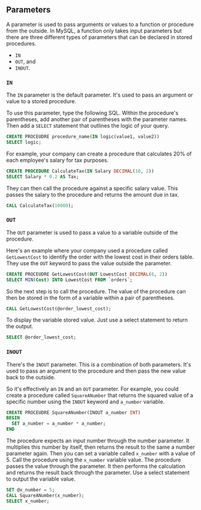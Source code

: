 ## **Parameters**

A parameter is used to pass arguments or values to a function or procedure from the outside. In MySQL, a function only takes input parameters but there are three different types of parameters that can be declared in stored procedures.

  + `IN`
  + `OUT`, and
  + `INOUT`.

### **`IN`**

The `IN` parameter is the default parameter. It's used to pass an argument or value to a stored procedure.

To use this parameter, type the following SQL. Within the procedure's parentheses, add another pair of parentheses with the parameter names. Then add a `SELECT` statement that outlines the logic of your query.

```sql
CREATE PROCEUDRE procedure_name(IN logic(value1, value2))
SELECT logic;
```

For example, your company can create a procedure that calculates 20% of each employee's salary for tax purposes.

```sql
CREATE PROCEDURE CalculateTax(IN Salary DECIMAL(10, 2))
SELECT Salary * 0.2 AS Tax;
```

They can then call the procedure against a specific salary value. This passes the salary to the procedure and returns the amount due in tax.

```sql
CALL CalculateTax(10000);
```

### **`OUT`**

The `OUT` parameter is used to pass a value to a variable outside of the procedure.

Here's an example where your company used a procedure called `GetLowestCost` to identify the order with the lowest cost in their orders table. They use the `OUT` keyword to pass the value outside the parameter.

```sql
CREATE PROCEUDRE GetLowestCost(OUT LowestCost DECIMAL(6, 2))
SELECT MIN(Cost) INTO LowestCost FROM `orders`;
```

So the next step is to call the procedure. The value of the procedure can then be stored in the form of a variable within a pair of parentheses.

```sql
CALL GetLowestCost(@order_lowest_cost);
```

To display the variable stored value. Just use a select statement to return the output.

```sql
SELECT @order_lowest_cost;
```

### **`INOUT`**

There's the `INOUT` parameter. This is a combination of both parameters. It's used to pass an argument to the procedure and then pass the new value back to the outside.

So it's effectively an `IN` and an `OUT` parameter. For example, you could create a procedure called `SquareANumber` that returns the squared value of a specific number using the `INOUT` keyword and `a_number` variable.

```sql
CREATE PROCEUDRE SquareANumber(INOUT a_number INT)
BEGIN
  SET a_number = a_number * a_number;
END
```

The procedure expects an input number through the number parameter. It multiplies this number by itself, then returns the result to the same a number parameter again. Then you can set a variable called `x_number` with a value of 5. Call the procedure using the `x_number` variable value. The procedure passes the value through the parameter. It then performs the calculation and returns the result back through the parameter. Use a select statement to output the variable value.

```sql
SET @x_number = 5;
CALL SquareANumber(x_number);
SELECT x_number;
```
